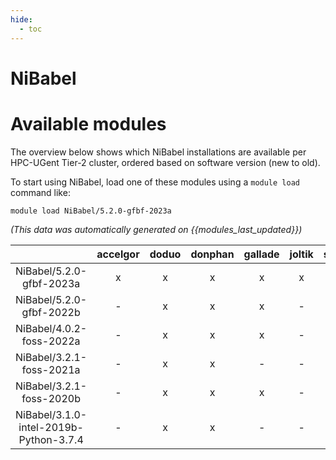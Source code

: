 ```yaml
---
hide:
  - toc
---
```


NiBabel
=======

# Available modules


The overview below shows which NiBabel installations are available per HPC-UGent Tier-2 cluster, ordered based on software version (new to old).

To start using NiBabel, load one of these modules using a `module load` command like:

```shell
module load NiBabel/5.2.0-gfbf-2023a
```

*(This data was automatically generated on {{modules_last_updated}})*  

| |accelgor|doduo|donphan|gallade|joltik|shinx|skitty|
| :---: | :---: | :---: | :---: | :---: | :---: | :---: | :---: |
|NiBabel/5.2.0-gfbf-2023a|x|x|x|x|x|x|x|
|NiBabel/5.2.0-gfbf-2022b|-|x|x|x|-|-|-|
|NiBabel/4.0.2-foss-2022a|-|x|x|x|-|-|-|
|NiBabel/3.2.1-foss-2021a|-|x|x|-|-|-|-|
|NiBabel/3.2.1-foss-2020b|-|x|x|x|-|-|-|
|NiBabel/3.1.0-intel-2019b-Python-3.7.4|-|x|x|-|-|-|-|
